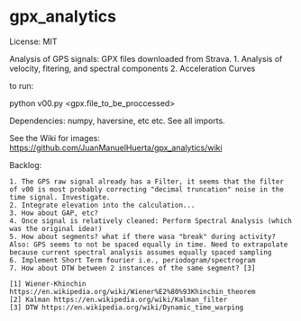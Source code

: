 # gpx_analytics

License: MIT

Analysis of GPS signals: GPX files downloaded from Strava.
	1. Analysis of velocity, fitering, and spectral components
	2. Acceleration Curves



to run:

python v00.py <gpx.file_to_be_proccessed>



Dependencies: numpy, haversine, etc etc. See all imports.


See the Wiki for images:
https://github.com/JuanManuelHuerta/gpx_analytics/wiki


Backlog:

	1. The GPS raw signal already has a Filter, it seems that the filter of v00 is most probably correcting "decimal truncation" noise in the time signal. Investigate.
	2. Integrate elevation into the calculation...
	3. How about GAP, etc?
	4. Once signal is relatively cleaned: Perform Spectral Analysis (which was the original idea!)
	5. How about segments? what if there wasa "break" during activity? Also: GPS seems to not be spaced equally in time. Need to extrapolate because current spectral analysis assumes equally spaced sampling
	6. Implement Short Term fourier i.e., periodogram/spectrogram
	7. How about DTW between 2 instances of the same segment? [3]
	
	[1] Wiener-Khinchin https://en.wikipedia.org/wiki/Wiener%E2%80%93Khinchin_theorem
	[2] Kalman https://en.wikipedia.org/wiki/Kalman_filter
	[3] DTW https://en.wikipedia.org/wiki/Dynamic_time_warping
	

